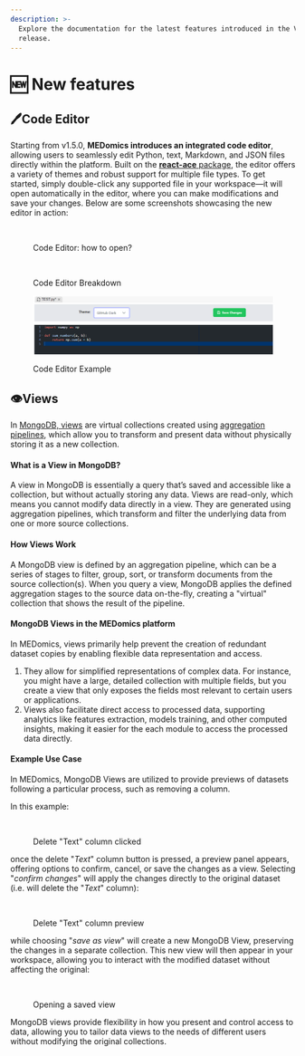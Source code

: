 ```yaml
---
description: >-
  Explore the documentation for the latest features introduced in the V1
  release.
---
```


# 🆕 New features

## 🖊️Code Editor

Starting from v1.5.0, **MEDomics introduces an integrated code editor**, allowing users to seamlessly edit Python, text, Markdown, and JSON files directly within the platform. Built on the [**react-ace** package](https://github.com/securingsincity/react-ace), the editor offers a variety of themes and robust support for multiple file types. To get started, simply double-click any supported file in your workspace—it will open automatically in the editor, where you can make modifications and save your changes. Below are some screenshots showcasing the new editor in action:

<figure><img src=".gitbook/assets/DBClickToEdit.PNG" alt=""><figcaption><p>Code Editor: how to open?</p></figcaption></figure>

<figure><img src=".gitbook/assets/CodeEditor.PNG" alt=""><figcaption><p>Code Editor Breakdown</p></figcaption></figure>

<figure><img src=".gitbook/assets/image (1).png" alt=""><figcaption><p>Code Editor Example</p></figcaption></figure>

## 👁️Views

In [MongoDB, views](https://www.mongodb.com/docs/manual/core/views/) are virtual collections created using [aggregation pipelines](https://www.mongodb.com/docs/manual/core/aggregation-pipeline/#std-label-aggregation-pipeline), which allow you to transform and present data without physically storing it as a new collection.&#x20;

#### What is a View in MongoDB?

A view in MongoDB is essentially a query that’s saved and accessible like a collection, but without actually storing any data. Views are read-only, which means you cannot modify data directly in a view. They are generated using aggregation pipelines, which transform and filter the underlying data from one or more source collections.

#### How Views Work

A MongoDB view is defined by an aggregation pipeline, which can be a series of stages to filter, group, sort, or transform documents from the source collection(s). When you query a view, MongoDB applies the defined aggregation stages to the source data on-the-fly, creating a "virtual" collection that shows the result of the pipeline.

#### MongoDB Views in the MEDomics platform

In MEDomics, views primarily help prevent the creation of redundant dataset copies by enabling flexible data representation and access.

1. They allow for simplified representations of complex data. For instance, you might have a large, detailed collection with multiple fields, but you create a view that only exposes the fields most relevant to certain users or applications.
2. Views also facilitate direct access to processed data, supporting analytics like features extraction, models training, and other computed insights, making it easier for the each module to access the processed data directly.

#### Example Use Case

In MEDomics, MongoDB Views are utilized to provide previews of datasets following a particular process, such as removing a column.&#x20;

In this example:

<figure><img src=".gitbook/assets/ViewsDataset.PNG" alt=""><figcaption><p>Delete "Text" column clicked</p></figcaption></figure>

once the delete "_Text_" column button is pressed, a preview panel appears, offering options to confirm, cancel, or save the changes as a view. Selecting "_confirm changes_" will apply the changes directly to the original dataset (i.e. will delete the "_Text_" column):

<figure><img src=".gitbook/assets/ViewsDatasetPreview.PNG" alt=""><figcaption><p>Delete "Text" column preview</p></figcaption></figure>

while choosing "_save as view_" will create a new MongoDB View, preserving the changes in a separate collection. This new view will then appear in your workspace, allowing you to interact with the modified dataset without affecting the original:

<figure><img src=".gitbook/assets/ViewSaved.PNG" alt=""><figcaption><p>Opening a saved view</p></figcaption></figure>

MongoDB views provide flexibility in how you present and control access to data, allowing you to tailor data views to the needs of different users without modifying the original collections.
